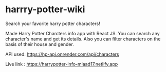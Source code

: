 # harrry-potter-wiki
Search your favorite harry potter characters!


Made Harry Potter Charcters info app with React JS.
You can search any character's name and get its details.
Also you can filter characters on the basis of their house and gender.

API used: https://hp-api.onrender.com/api/characters

Live link : https://harrypotter-info-mlaad17.netlify.app

